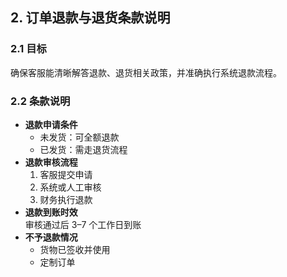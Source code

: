 ## 2. 订单退款与退货条款说明

### 2.1 目标
确保客服能清晰解答退款、退货相关政策，并准确执行系统退款流程。

### 2.2 条款说明
- **退款申请条件**
    - 未发货：可全额退款
    - 已发货：需走退货流程
- **退款审核流程**
    1. 客服提交申请
    2. 系统或人工审核
    3. 财务执行退款
- **退款到账时效**  
  审核通过后 3–7 个工作日到账
- **不予退款情况**
    - 货物已签收并使用
    - 定制订单
